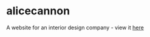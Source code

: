 # alicecannon

A website for an interior design company - view it <a href="https://www.alicecannon.co.uk/" target="_blank">here</a>
